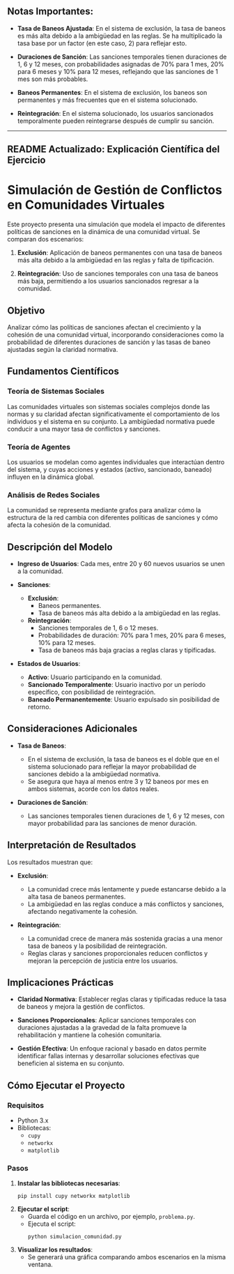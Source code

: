 ## Notas Importantes:

- **Tasa de Baneos Ajustada**: En el sistema de exclusión, la tasa de baneos es más alta debido a la ambigüedad en las reglas. Se ha multiplicado la tasa base por un factor (en este caso, 2) para reflejar esto.

- **Duraciones de Sanción**: Las sanciones temporales tienen duraciones de 1, 6 y 12 meses, con probabilidades asignadas de 70% para 1 mes, 20% para 6 meses y 10% para 12 meses, reflejando que las sanciones de 1 mes son más probables.

- **Baneos Permanentes**: En el sistema de exclusión, los baneos son permanentes y más frecuentes que en el sistema solucionado.

- **Reintegración**: En el sistema solucionado, los usuarios sancionados temporalmente pueden reintegrarse después de cumplir su sanción.

---

## README Actualizado: Explicación Científica del Ejercicio

# Simulación de Gestión de Conflictos en Comunidades Virtuales

Este proyecto presenta una simulación que modela el impacto de diferentes políticas de sanciones en la dinámica de una comunidad virtual. Se comparan dos escenarios:

1. **Exclusión**: Aplicación de baneos permanentes con una tasa de baneos más alta debido a la ambigüedad en las reglas y falta de tipificación.

2. **Reintegración**: Uso de sanciones temporales con una tasa de baneos más baja, permitiendo a los usuarios sancionados regresar a la comunidad.

## Objetivo

Analizar cómo las políticas de sanciones afectan el crecimiento y la cohesión de una comunidad virtual, incorporando consideraciones como la probabilidad de diferentes duraciones de sanción y las tasas de baneo ajustadas según la claridad normativa.

## Fundamentos Científicos

### Teoría de Sistemas Sociales

Las comunidades virtuales son sistemas sociales complejos donde las normas y su claridad afectan significativamente el comportamiento de los individuos y el sistema en su conjunto. La ambigüedad normativa puede conducir a una mayor tasa de conflictos y sanciones.

### Teoría de Agentes

Los usuarios se modelan como agentes individuales que interactúan dentro del sistema, y cuyas acciones y estados (activo, sancionado, baneado) influyen en la dinámica global.

### Análisis de Redes Sociales

La comunidad se representa mediante grafos para analizar cómo la estructura de la red cambia con diferentes políticas de sanciones y cómo afecta la cohesión de la comunidad.

## Descripción del Modelo

- **Ingreso de Usuarios**: Cada mes, entre 20 y 60 nuevos usuarios se unen a la comunidad.

- **Sanciones**:
  - **Exclusión**:
    - Baneos permanentes.
    - Tasa de baneos más alta debido a la ambigüedad en las reglas.
  - **Reintegración**:
    - Sanciones temporales de 1, 6 o 12 meses.
    - Probabilidades de duración: 70% para 1 mes, 20% para 6 meses, 10% para 12 meses.
    - Tasa de baneos más baja gracias a reglas claras y tipificadas.

- **Estados de Usuarios**:
  - **Activo**: Usuario participando en la comunidad.
  - **Sancionado Temporalmente**: Usuario inactivo por un período específico, con posibilidad de reintegración.
  - **Baneado Permanentemente**: Usuario expulsado sin posibilidad de retorno.

## Consideraciones Adicionales

- **Tasa de Baneos**:
  - En el sistema de exclusión, la tasa de baneos es el doble que en el sistema solucionado para reflejar la mayor probabilidad de sanciones debido a la ambigüedad normativa.
  - Se asegura que haya al menos entre 3 y 12 baneos por mes en ambos sistemas, acorde con los datos reales.

- **Duraciones de Sanción**:
  - Las sanciones temporales tienen duraciones de 1, 6 y 12 meses, con mayor probabilidad para las sanciones de menor duración.

## Interpretación de Resultados

Los resultados muestran que:

- **Exclusión**:
  - La comunidad crece más lentamente y puede estancarse debido a la alta tasa de baneos permanentes.
  - La ambigüedad en las reglas conduce a más conflictos y sanciones, afectando negativamente la cohesión.

- **Reintegración**:
  - La comunidad crece de manera más sostenida gracias a una menor tasa de baneos y la posibilidad de reintegración.
  - Reglas claras y sanciones proporcionales reducen conflictos y mejoran la percepción de justicia entre los usuarios.

## Implicaciones Prácticas

- **Claridad Normativa**: Establecer reglas claras y tipificadas reduce la tasa de baneos y mejora la gestión de conflictos.

- **Sanciones Proporcionales**: Aplicar sanciones temporales con duraciones ajustadas a la gravedad de la falta promueve la rehabilitación y mantiene la cohesión comunitaria.

- **Gestión Efectiva**: Un enfoque racional y basado en datos permite identificar fallas internas y desarrollar soluciones efectivas que beneficien al sistema en su conjunto.

## Cómo Ejecutar el Proyecto

### Requisitos

- Python 3.x
- Bibliotecas:
  - `cupy`
  - `networkx`
  - `matplotlib`

### Pasos

1. **Instalar las bibliotecas necesarias**:
   ```
   pip install cupy networkx matplotlib
   ```
2. **Ejecutar el script**:
   - Guarda el código en un archivo, por ejemplo, `problema.py`.
   - Ejecuta el script:
     ```
     python simulacion_comunidad.py
     ```
3. **Visualizar los resultados**:
   - Se generará una gráfica comparando ambos escenarios en la misma ventana.